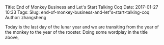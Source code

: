 Title: End of Monkey Business and Let's Start Talking Coq
Date: 2017-01-27 10:33
Tags:
Slug: end-of-monkey-business-and-let"s-start-talking-coq
Author: zhangsheng

Today is the last day of the lunar year and we are transiting from the year of the monkey to the year of the rooster. Doing some wordplay in the title above, 
